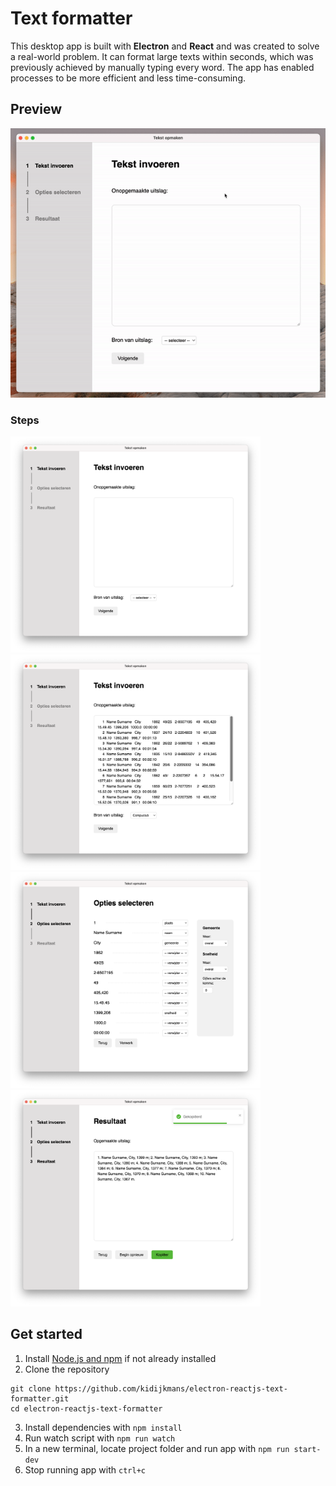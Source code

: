 # Text formatter

This desktop app is built with **Electron** and **React** and was created to solve a real-world problem. It can format large texts within seconds, which was previously achieved by manually typing every word. The app has enabled processes to be more efficient and less time-consuming.

## Preview

![app preview](https://github.com/kidijkmans/electron-reactjs-text-formatter/blob/master/preview/preview.gif)

### Steps

<img src="https://github.com/kidijkmans/electron-reactjs-text-formatter/blob/master/preview/preview-step-1.png" width="400"> <img src="https://github.com/kidijkmans/electron-reactjs-text-formatter/blob/master/preview/preview-step-2.png" width="400"> <img src="https://github.com/kidijkmans/electron-reactjs-text-formatter/blob/master/preview/preview-step-3.png" width="400"> <img src="https://github.com/kidijkmans/electron-reactjs-text-formatter/blob/master/preview/preview-step-4.png" width="400">

## Get started

1. Install [Node.js and npm](https://docs.npmjs.com/downloading-and-installing-node-js-and-npm) if not already installed
2. Clone the repository
```
git clone https://github.com/kidijkmans/electron-reactjs-text-formatter.git
cd electron-reactjs-text-formatter
```
3. Install dependencies with `npm install`
4. Run watch script with `npm run watch`
5. In a new terminal, locate project folder and run app with `npm run start-dev`
6. Stop running app with `ctrl+c`
